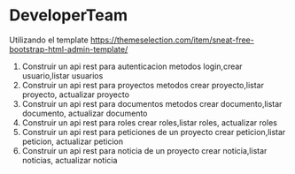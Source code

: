 # DeveloperTeam

Utilizando el template
https://themeselection.com/item/sneat-free-bootstrap-html-admin-template/

1. Construir un api rest para autenticacion metodos login,crear usuario,listar usuarios
2. Construir un api rest para proyectos metodos crear proyecto,listar proyecto, actualizar proyecto
3. Construir un api rest para documentos metodos crear documento,listar documento, actualizar documento
4. Construir un api rest para  roles crear roles,listar roles, actualizar roles
5. Construir un api rest para  peticiones de un proyecto crear peticion,listar peticion, actualizar peticion
6. Construir un api rest para  noticia de un proyecto crear noticia,listar noticias, actualizar noticia
